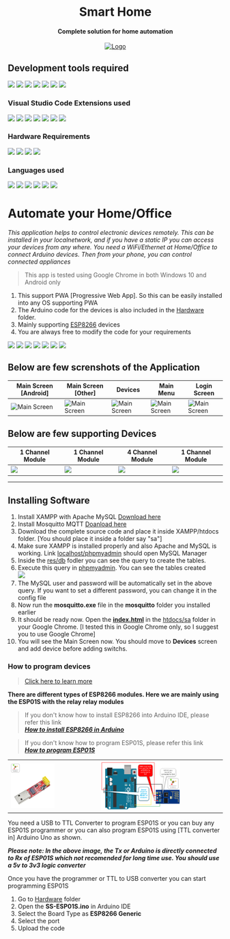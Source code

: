 <h1 align="center">Smart Home</h1>
<h4 align="center">Complete solution for home automation</h4>

<p align="center">
    <a href="https://erratums.com"><img alt="Logo" src="https://raw.githubusercontent.com/ajumalp/Smart-Home/master/Other/Images/Logo/erratums%20128x128.png" width="100"></a>
</p>

## Development tools required 
[![](https://img.shields.io/badge/Visual%20Studio%20Code-1.46-blue)](https://code.visualstudio.com/)
[![](https://img.shields.io/badge/Arduino%20IDE-1.8.12-00979D)](https://www.arduino.cc/en/Main/Software)
[![](https://img.shields.io/badge/XAMPP-3.2.4-F06F25)](https://www.apachefriends.org/download.html)
![](https://img.shields.io/badge/PHP-7.2%20[XAMPP]-8892BF)
![](https://img.shields.io/badge/MySQL-XAMPP-4479A1)
[![](https://img.shields.io/badge/MQTT-Mosquitto-blueviolet)](https://mosquitto.org/download/)
[![](https://img.shields.io/badge/Onsen%20UI-2.10-F02E29)](https://onsen.io/)

### Visual Studio Code Extensions used 
[![](https://img.shields.io/badge/Arduino-Microsoft-blue)](https://marketplace.visualstudio.com/items?itemName=vsciot-vscode.vscode-arduino#review-details)
[![](https://img.shields.io/badge/C%2FC%2B%2B-Microsoft-blue)](https://marketplace.visualstudio.com/items?itemName=ms-vscode.cpptools#review-details)
[![](https://img.shields.io/badge/Debugger%20For%20Chrome-Microsoft-blue)](https://marketplace.visualstudio.com/items?itemName=msjsdiag.debugger-for-chrome#review-details)
[![](https://img.shields.io/badge/HTML%20CSS%20Support-ecmel-lightgrey)](https://marketplace.visualstudio.com/items?itemName=ecmel.vscode-html-css#review-details)
[![](https://img.shields.io/badge/JavaScript%20(ES6)%20code%20snippets-charalampos%20karypidis-yellow)](https://marketplace.visualstudio.com/items?itemName=xabikos.JavaScriptSnippets#review-details)
[![](https://img.shields.io/badge/PHP%20Debug-Felix%20Becker-blueviolet)](https://marketplace.visualstudio.com/items?itemName=felixfbecker.php-debug#review-details)
[![](https://img.shields.io/badge/PHP%20Intelephense-Ben%20Mewburn-blueviolet)](https://marketplace.visualstudio.com/items?itemName=bmewburn.vscode-intelephense-client#review-details)

### Hardware Requirements 
![](https://img.shields.io/badge/ESP01S-ESP8266-red)
![](https://img.shields.io/badge/USB%20to%20TTL%20converter-ESP01S%20Programmer-red)
![](https://img.shields.io/badge/Relay%20Module-Single%20or%20Multi%20Channel-red)
![](https://img.shields.io/badge/Power%20Supply-5%20Volt-red)

### Languages used 
![](https://img.shields.io/badge/Arduino-C++-00979D)
![](https://img.shields.io/badge/PHP-7.2-blue)
![](https://img.shields.io/badge/SQL-MySQL-blue)
![](https://img.shields.io/badge/HTML-blue)
![](https://img.shields.io/badge/Java%20Script-blue)
![](https://img.shields.io/badge/CSS-blue)

# Automate your Home/Office      
_This application helps to control electronic devices remotely. This can be installed in your localnetwork, and if you have a static IP you can access your devices from any where. You need a WiFi/Ethernet at Home/Office to connect Arduino devices. Then from your phone, you can control connected appliances_    

> This app is tested using Google Chrome in both Windows 10 and Android only      

1. This support PWA [Progressive Web App]. So this can be easily installed into any OS supporting PWA
1. The Arduino code for the devices is also included in the [Hardware](https://github.com/ajumalp/Smart-Home/tree/master/Smart-Access/Hardware) folder. 
1. Mainly supporting [ESP8266](https://github.com/Erratums/ESP8266/wiki) devices 
1. You are always free to modify the code for your requirements 

[![](https://img.shields.io/github/license/ajumalp/Smart-Home)](https://github.com/ajumalp/Smart-Home/blob/master/LICENSE.md)
![](https://img.shields.io/github/issues-raw/ajumalp/Smart-Home)
[![](https://img.shields.io/github/deployments/ajumalp/Smart-Home/github-pages)](https://ajumalp.github.io/Smart-Home/)
![](https://img.shields.io/github/last-commit/ajumalp/Smart-Home)
![](https://img.shields.io/github/languages/code-size/ajumalp/Smart-Home)
![](https://img.shields.io/github/repo-size/ajumalp/Smart-Home)
![](https://img.shields.io/github/stars/ajumalp/Smart-Home?style=social)      

## Below are few screnshots of the Application     
|Main Screen [Android]|Main Screen [Other]|Devices|Main Menu|Login Screen|
|-|-|-|-|-|
|![Main Screen](https://raw.githubusercontent.com/ajumalp/Smart-Home/master/Other/Images/Screenshots/sa-android-screen.jpg)|![Main Screen](https://raw.githubusercontent.com/ajumalp/Smart-Home/master/Other/Images/Screenshots/sa-iphone-screen.jpg)|![Main Screen](https://raw.githubusercontent.com/ajumalp/Smart-Home/master/Other/Images/Screenshots/sa-device-list.jpg)|![Main Screen](https://raw.githubusercontent.com/ajumalp/Smart-Home/master/Other/Images/Screenshots/sa-menu-screen.jpg)|![Main Screen](https://raw.githubusercontent.com/ajumalp/Smart-Home/master/Other/Images/Screenshots/sa-login-screen.jpg)|     

## Below are few supporting Devices     
|1 Channel Module|1 Channel Module|4 Channel Module|1 Channel Module|
|-|-|-|-|
|![](https://raw.githubusercontent.com/ajumalp/Smart-Home/master/Other/Images/Devices/1-ch-relay-module.png)|![](https://raw.githubusercontent.com/ajumalp/Smart-Home/master/Other/Images/Devices/2-ch-relay-module.png)|![](https://raw.githubusercontent.com/ajumalp/Smart-Home/master/Other/Images/Devices/4-ch-relay-module.png)|![](https://raw.githubusercontent.com/ajumalp/Smart-Home/master/Other/Images/Devices/esp8266-1-ch-relay-module.png)|

---    

## Installing Software    
1. Install XAMPP with Apache MySQL [Download here](https://www.apachefriends.org/download.html)
1. Install Mosquitto MQTT [Doanload here](https://mosquitto.org/download/)
1. Download the complete source code and place it inside XAMPP/htdocs folder. [You should place it inside a folder say "sa"]
1. Make sure XAMPP is installed properly and also Apache and MySQL is working. Link [localhost/phpmyadmin](http://localhost/phpmyadmin/) should open MySQL Manager 
1. Inside the [res/db](https://github.com/ajumalp/Smart-Home/tree/master/Smart-Access/res/db) fodler you can see the query to create the tables. 
1. Execute this query in [phpmyadmin](http://localhost/phpmyadmin/server_sql.php). You can see the tables created      
![](https://raw.githubusercontent.com/ajumalp/Smart-Home/master/Other/Images/Screenshots/sql-tables.png)      
1. The MySQL user and password will be automatically set in the above query. If you want to set a different password, you can change it in the config file 
1. Now run the **mosquitto.exe** file in the **mosquitto** folder you installed earlier 
1. It should be ready now. Open the [**index.html**](http://localhost/sa/index.html) in the [htdocs/sa](http://localhost/sa/) folder in your Google Chrome. [I tested this in Google Chrome only, so I suggest you to use Google Chrome]
1. You will see the Main Screen now. You should move to **Devices** screen and add device before adding switchs.

### How to program devices     
>[Click here to learn more](https://github.com/ajumalp/Smart-Home/wiki/How-to-program-Devices)       
     
**There are different types of ESP8266 modules. Here we are mainly using the ESP01S with the relay relay modules**      
      
> If you don't know how to install ESP8266 into Arduino IDE, please refer this link    
[**_How to install ESP8266 in Arduino_**](https://github.com/ajumalp/Smart-Home/wiki/How-to-Install-esp8266-on-Arduino)     

> If you don't know how to program ESP01S, please refer this link    
[**_How to program ESP01S_**](https://github.com/ajumalp/Smart-Home/wiki/How-to-program-ESP01S)

<table cellspacing="0" cellpadding="0">
    <tr>
        <th>
            <a href="https://github.com/ajumalp/Smart-Home/wiki/How-to-program-ESP01S"><img src="https://raw.githubusercontent.com/Erratums/ESP8266/master/images/esp01-progrm.png"/></a>
        </th>
        <th>
            <img src="https://raw.githubusercontent.com/Erratums/ESP8266/master/images/esp01-program-using-arduino-uno.png" width="50%"/>
        </th>
    </tr>
</table>      
You need a USB to TTL Converter to program ESP01S or you can buy any ESP01S programmer or you can also program ESP01S using [TTL converter in] Arduino Uno as shown.     

**_Please note: In the above image, the Tx or Arduino is directly connected to Rx of ESP01S which not recomended for long time use. You should use a 5v to 3v3 logic converter_**     
       
Once you have the programmer or TTL to USB converter you can start programming ESP01S     

1. Go to [Hardware](https://github.com/ajumalp/Smart-Home/tree/master/Smart-Access/Hardware) folder
1. Open the **SS-ESP01S.ino** in Arduino IDE
1. Select the Board Type as **ESP8266 Generic**
1. Select the port 
1. Upload the code 
